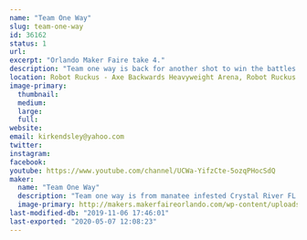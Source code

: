 ```yaml
---
name: "Team One Way"
slug: team-one-way
id: 36162
status: 1
url: 
excerpt: "Orlando Maker Faire take 4."
description: "Team one way is back for another shot to win the battles at maker faire tournament. We will be debuting one robot this year. Divided Highway, a 30lb sportsman class robot."
location: Robot Ruckus - Axe Backwards Heavyweight Arena, Robot Ruckus - Small Arena
image-primary:
  thumbnail: 
  medium: 
  large: 
  full: 
website: 
email: kirkendsley@yahoo.com
twitter: 
instagram: 
facebook: 
youtube: https://www.youtube.com/channel/UCWa-YifzCte-5ozqPHocSdQ
maker:
  name: "Team One Way"
  description: "Team one way is from manatee infested Crystal River FL."
  image-primary: http://makers.makerfaireorlando.com/wp-content/uploads/2016/09/IMG_20160905_203635804-4-1024x576.jpg
last-modified-db: "2019-11-06 17:46:01"
last-exported: "2020-05-07 12:08:23"
---
```

